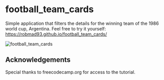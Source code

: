﻿# football_team_cards
Simple application that filters the details for the winning team of the 1986 world cup, Argentina.
Feel free to try it yourself: https://robmad93.github.io/football_team_cards/

![football_team_cards](https://github.com/user-attachments/assets/fe73ded1-74cd-4f7b-8fbc-39e3497f1c5d)

## Acknowledgements
Special thanks to freecodecamp.org for access to the tutorial.
